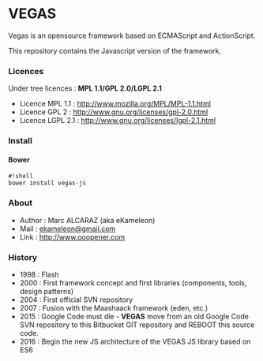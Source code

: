 # VEGAS #

Vegas is an opensource framework based on ECMAScript and ActionScript.

This repository contains the Javascript version of the framework.

### Licences ###

Under tree licences : **MPL 1.1/GPL 2.0/LGPL 2.1**

 * Licence MPL 1.1 : http://www.mozilla.org/MPL/MPL-1.1.html
 * Licence GPL 2 : http://www.gnu.org/licenses/gpl-2.0.html
 * Licence LGPL 2.1 : http://www.gnu.org/licenses/lgpl-2.1.html

### Install ###

#### Bower ####

```
#!shell
bower install vegas-js
```

### About ###

 * Author : Marc ALCARAZ (aka eKameleon)
 * Mail : ekameleon@gmail.com
 * Link : http://www.ooopener.com

### History ###

 * 1998 : Flash
 * 2000 : First framework concept and first libraries (components, tools, design patterns)
 * 2004 : First official SVN repository
 * 2007 : Fusion with the Maashaack framework (eden, etc.)
 * 2015 : Google Code must die - **VEGAS** move from an old Google Code SVN repository to this Bitbucket GIT repository and REBOOT this source code.
 * 2016 : Begin the new JS architecture of the VEGAS JS library based on ES6